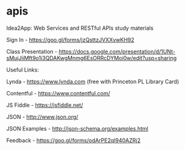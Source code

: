 # apis
Idea2App: Web Services and RESTful APIs study materials


Sign In - https://goo.gl/forms/jzQsttzJVXXvwKH92

Class Presentation - https://docs.google.com/presentation/d/1UNt-sMujJiiMft9o1i3QDAKwgMnmg6EsORRcDYMoi0w/edit?usp=sharing

Useful Links:

Lynda - https://www.lynda.com (free with Princeton PL Library Card)

Contentful - https://www.contentful.com/

JS Fiddle - https://jsfiddle.net/

JSON - http://www.json.org/

JSON Examples - http://json-schema.org/examples.html

Feedback - https://goo.gl/forms/odArPE2ql940AZRj2
